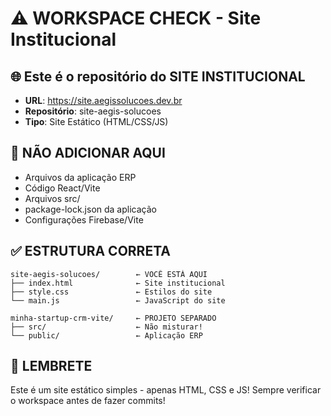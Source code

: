 # ⚠️ WORKSPACE CHECK - Site Institucional

## 🌐 Este é o repositório do SITE INSTITUCIONAL
- **URL**: https://site.aegissolucoes.dev.br
- **Repositório**: site-aegis-solucoes
- **Tipo**: Site Estático (HTML/CSS/JS)

## 🚫 NÃO ADICIONAR AQUI
- Arquivos da aplicação ERP
- Código React/Vite
- Arquivos src/
- package-lock.json da aplicação
- Configurações Firebase/Vite

## ✅ ESTRUTURA CORRETA
```
site-aegis-solucoes/        ← VOCÊ ESTÁ AQUI
├── index.html              ← Site institucional
├── style.css               ← Estilos do site
└── main.js                 ← JavaScript do site

minha-startup-crm-vite/     ← PROJETO SEPARADO
├── src/                    ← Não misturar!
└── public/                 ← Aplicação ERP
```

## 🎯 LEMBRETE
Este é um site estático simples - apenas HTML, CSS e JS!
Sempre verificar o workspace antes de fazer commits!